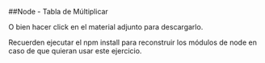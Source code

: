##Node - Tabla de Múltiplicar

O bien hacer click en el material adjunto para descargarlo.

Recuerden ejecutar el npm install  para reconstruir los módulos de node en caso de que quieran usar este ejercicio.